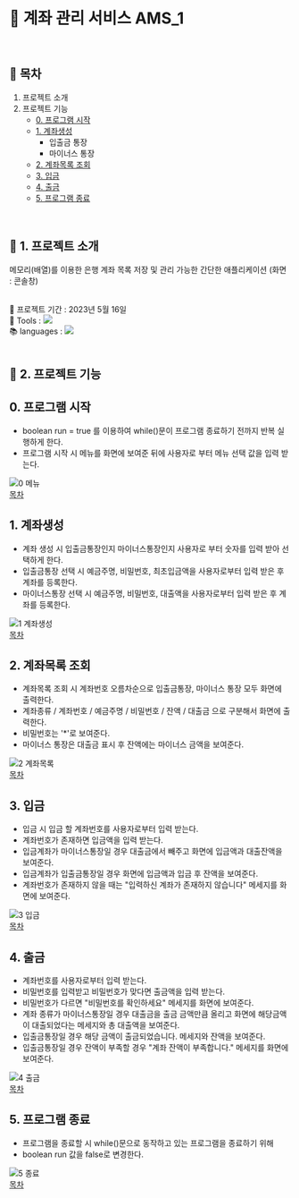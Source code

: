 # :atm: 계좌 관리 서비스 AMS_1
<br />

## :page_facing_up: 목차
1. 프로젝트 소개
2. 프로젝트 기능
   * [0. 프로그램 시작](#0-프로그램-시작)
   * [1. 계좌생성](#1-계좌생성)
     * 입출금 통장
     * 마이너스 통장
   * [2. 계좌목록 조회](#2-계좌목록-조회)
   * [3. 입금](#3-입금)
   * [4. 출금](#4-출금)
   * [5. 프로그램 종료](#5-프로그램-종료)
<br />

## :eyes: 1. 프로젝트 소개
메모리(배열)를 이용한 은행 계좌 목록 저장 및 관리 가능한 간단한 애플리케이션 (화면 : 콘솔창) 
<br /><br />

:calendar: 프로젝트 기간 : 2023년 5월 16일 <br />
:hammer: Tools : <img src="https://img.shields.io/badge/Eclipse-FE7A16.svg?style=for-the-badge&logo=Eclipse&logoColor=white" /> <br />
:books: languages : <img src="https://img.shields.io/badge/Java-007396?style=style=for-the-badge&logo=Openjdk&logoColor=white" /> <br />
<br />

## :pushpin: 2. 프로젝트 기능
## 0. 프로그램 시작
* boolean run = true 를 이용하여 while()문이 프로그램 종료하기 전까지 반복 실행하게 한다.
* 프로그램 시작 시 메뉴를 화면에 보여준 뒤에 사용자로 부터 메뉴 선택 값을 입력 받는다. <br />

![0 메뉴](https://github.com/HeeYeong91/project_ams1/assets/139057065/6ef8ae18-4bb5-4d12-a5f9-2a465bf63bf4) <br />
[목차](#page_facing_up-목차)

## 1. 계좌생성
* 계좌 생성 시 입출금통장인지 마이너스통장인지 사용자로 부터 숫자를 입력 받아 선택하게 한다.
* 입출금통장 선택 시 예금주명, 비밀번호, 최초입금액을 사용자로부터 입력 받은 후 계좌를 등록한다.
* 마이너스통장 선택 시 예금주명, 비밀번호, 대출액을 사용자로부터 입력 받은 후 계좌를 등록한다. <br />

![1 계좌생성](https://github.com/HeeYeong91/project_ams1/assets/139057065/8b42bcec-d65f-4d0f-8ea9-9589ad2294b0) <br />
[목차](#page_facing_up-목차)

## 2. 계좌목록 조회
* 계좌목록 조회 시 계좌번호 오름차순으로 입출금통장, 마이너스 통장 모두 화면에 출력한다.
* 계좌종류 / 계좌번호 / 예금주명 / 비밀번호 / 잔액 / 대출금 으로 구분해서 화면에 출력한다.
* 비밀번호는 '*'로 보여준다.
* 마이너스 통장은 대출금 표시 후 잔액에는 마이너스 금액을 보여준다. <br />

![2 계좌목록](https://github.com/HeeYeong91/project_ams1/assets/139057065/989311d3-47e1-49f3-9d55-cd318a37c931) <br />
[목차](#page_facing_up-목차)

## 3. 입금
* 입금 시 입금 할 계좌번호를 사용자로부터 입력 받는다.
* 계좌번호가 존재하면 입금액을 입력 받는다.
* 입금계좌가 마이너스통장일 경우 대출금에서 빼주고 화면에 입금액과 대출잔액을 보여준다.
* 입금계좌가 입출금통장일 경우 화면에 입금액과 입금 후 잔액을 보여준다.
* 계좌번호가 존재하지 않을 때는 "입력하신 계좌가 존재하지 않습니다" 메세지를 화면에 보여준다. <br />

![3 입금](https://github.com/HeeYeong91/project_ams1/assets/139057065/96c9970d-314d-4823-afc1-93dbb7327337) <br />
[목차](#page_facing_up-목차)

## 4. 출금
* 계좌번호를 사용자로부터 입력 받는다.
* 비밀번호를 입력받고 비밀번호가 맞다면 출금액을 입력 받는다.
* 비밀번호가 다르면 "비밀번호를 확인하세요" 메세지를 화면에 보여준다.
* 계좌 종류가 마이너스통장일 경우 대출금을 출금 금액만큼 올리고 화면에 해당금액이 대출되었다는 메세지와 총 대출액을 보여준다.
* 입출금통장일 경우 해당 금액이 출금되었습니다. 메세지와 잔액을 보여준다.
* 입출금통장일 경우 잔액이 부족할 경우 "계좌 잔액이 부족합니다." 메세지를 화면에 보여준다. <br />

![4 출금](https://github.com/HeeYeong91/project_ams1/assets/139057065/90847e9b-3665-4edf-9699-889471e2789c) <br />
[목차](#page_facing_up-목차)

## 5. 프로그램 종료
* 프로그램을 종료할 시 while()문으로 동작하고 있는 프로그램을 종료하기 위해
* boolean run 값을 false로 변경한다. <br />

![5 종료](https://github.com/HeeYeong91/project_ams1/assets/139057065/50f82ba1-9b84-4e24-8618-c66ac32e59c2) <br />
[목차](#page_facing_up-목차)
